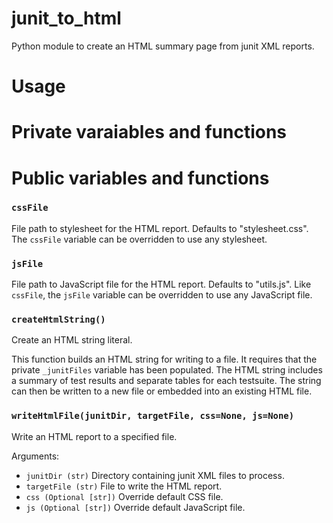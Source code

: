 # junit_to_html
Python module to create an HTML summary page from junit XML reports.

# Usage


# Private varaiables and functions


# Public variables and functions
### `cssFile`
File path to stylesheet for the HTML report. Defaults to "stylesheet.css". The `cssFile` variable
can be overridden to use any stylesheet.

### `jsFile`
File path to JavaScript file for the HTML report. Defaults to "utils.js". Like `cssFile`, the
`jsFile` variable can be overridden to use any JavaScript file.

### `createHtmlString()`
Create an HTML string literal.

This function builds an HTML string for writing to a file. It requires that the private `_junitFiles`
variable has been populated. The HTML string includes a summary of test results and separate tables
for each testsuite. The string can then be written to a new file or embedded into an existing HTML
file.

### `writeHtmlFile(junitDir, targetFile, css=None, js=None)`
Write an HTML report to a specified file.

Arguments:
* `junitDir (str)` Directory containing junit XML files to process.
* `targetFile (str)` File to write the HTML report.
* `css (Optional [str])` Override default CSS file.
* `js (Optional [str])` Override default JavaScript file.
